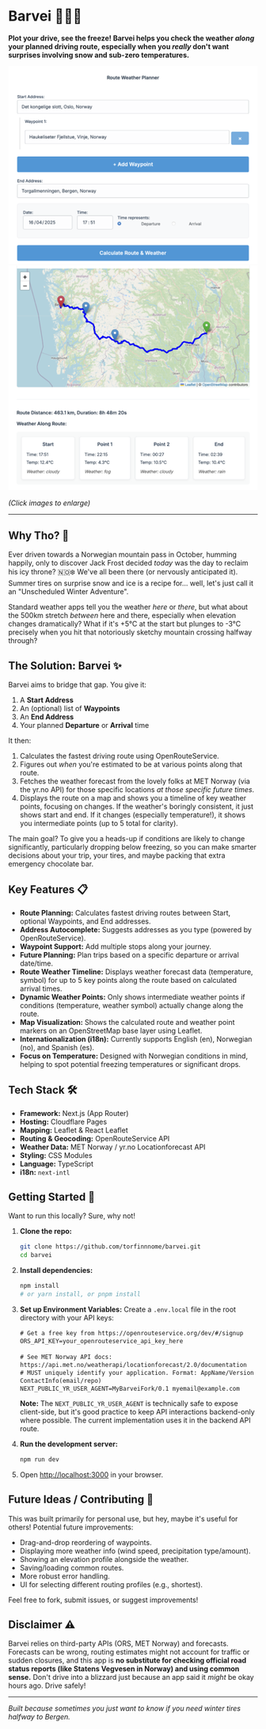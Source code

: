 # Barvei 🚗💨🥶

**Plot your drive, see the freeze! Barvei helps you check the weather *along* your planned driving route, especially when you *really* don't want surprises involving snow and sub-zero temperatures.**

[![Barvei Input Form](sh0t1.png)](sh0t1.png)
[![Barvei Route and Weather Result](sh0t2.png)](sh0t2.png)

*(Click images to enlarge)*

---

## Why Tho? 🤔

Ever driven towards a Norwegian mountain pass in October, humming happily, only to discover Jack Frost decided *today* was the day to reclaim his icy throne? 🇳🇴❄️ We've all been there (or nervously anticipated it). Summer tires on surprise snow and ice is a recipe for... well, let's just call it an "Unscheduled Winter Adventure".

Standard weather apps tell you the weather *here* or *there*, but what about the 500km stretch *between* here and there, especially when elevation changes dramatically? What if it's +5°C at the start but plunges to -3°C precisely when you hit that notoriously sketchy mountain crossing halfway through?

## The Solution: Barvei ✨

Barvei aims to bridge that gap. You give it:

1.  A **Start Address**
2.  An (optional) list of **Waypoints**
3.  An **End Address**
4.  Your planned **Departure** or **Arrival** time

It then:

1.  Calculates the fastest driving route using OpenRouteService.
2.  Figures out *when* you're estimated to be at various points along that route.
3.  Fetches the weather forecast from the lovely folks at MET Norway (via the yr.no API) for those specific locations *at those specific future times*.
4.  Displays the route on a map and shows you a timeline of key weather points, focusing on changes. If the weather's boringly consistent, it just shows start and end. If it changes (especially temperature!), it shows you intermediate points (up to 5 total for clarity).

The main goal? To give you a heads-up if conditions are likely to change significantly, particularly dropping below freezing, so you can make smarter decisions about your trip, your tires, and maybe packing that extra emergency chocolate bar.

## Key Features 📋

*   **Route Planning:** Calculates fastest driving routes between Start, optional Waypoints, and End addresses.
*   **Address Autocomplete:** Suggests addresses as you type (powered by OpenRouteService).
*   **Waypoint Support:** Add multiple stops along your journey.
*   **Future Planning:** Plan trips based on a specific departure or arrival date/time.
*   **Route Weather Timeline:** Displays weather forecast data (temperature, symbol) for up to 5 key points along the route based on calculated arrival times.
*   **Dynamic Weather Points:** Only shows intermediate weather points if conditions (temperature, weather symbol) actually change along the route.
*   **Map Visualization:** Shows the calculated route and weather point markers on an OpenStreetMap base layer using Leaflet.
*   **Internationalization (i18n):** Currently supports English (en), Norwegian (no), and Spanish (es).
*   **Focus on Temperature:** Designed with Norwegian conditions in mind, helping to spot potential freezing temperatures or significant drops.

## Tech Stack 🛠️

*   **Framework:** Next.js (App Router)
*   **Hosting:** Cloudflare Pages
*   **Mapping:** Leaflet & React Leaflet
*   **Routing & Geocoding:** OpenRouteService API
*   **Weather Data:** MET Norway / yr.no Locationforecast API
*   **Styling:** CSS Modules
*   **Language:** TypeScript
*   **i18n:** `next-intl`

## Getting Started 🚀

Want to run this locally? Sure, why not!

1.  **Clone the repo:**
    ```bash
    git clone https://github.com/torfinnnome/barvei.git
    cd barvei
    ```
2.  **Install dependencies:**
    ```bash
    npm install
    # or yarn install, or pnpm install
    ```
3.  **Set up Environment Variables:**
    Create a `.env.local` file in the root directory with your API keys:
    ```.env.local
    # Get a free key from https://openrouteservice.org/dev/#/signup
    ORS_API_KEY=your_openrouteservice_api_key_here

    # See MET Norway API docs: https://api.met.no/weatherapi/locationforecast/2.0/documentation
    # MUST uniquely identify your application. Format: AppName/Version ContactInfo(email/repo)
    NEXT_PUBLIC_YR_USER_AGENT=MyBarveiFork/0.1 myemail@example.com
    ```
    **Note:** The `NEXT_PUBLIC_YR_USER_AGENT` is technically safe to expose client-side, but it's good practice to keep API interactions backend-only where possible. The current implementation uses it in the backend API route.

4.  **Run the development server:**
    ```bash
    npm run dev
    ```
5.  Open [http://localhost:3000](http://localhost:3000) in your browser.

## Future Ideas / Contributing 🤔

This was built primarily for personal use, but hey, maybe it's useful for others! Potential future improvements:

*   Drag-and-drop reordering of waypoints.
*   Displaying more weather info (wind speed, precipitation type/amount).
*   Showing an elevation profile alongside the weather.
*   Saving/loading common routes.
*   More robust error handling.
*   UI for selecting different routing profiles (e.g., shortest).

Feel free to fork, submit issues, or suggest improvements!

## Disclaimer ⚠️

Barvei relies on third-party APIs (ORS, MET Norway) and forecasts. Forecasts can be wrong, routing estimates might not account for traffic or sudden closures, and this app is **no substitute for checking official road status reports (like Statens Vegvesen in Norway) and using common sense.** Don't drive into a blizzard just because an app said it *might* be okay hours ago. Drive safely!

---

*Built because sometimes you just want to know if you need winter tires halfway to Bergen.*
